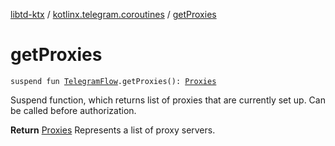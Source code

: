 [libtd-ktx](../index.md) / [kotlinx.telegram.coroutines](index.md) / [getProxies](./get-proxies.md)

# getProxies

`suspend fun `[`TelegramFlow`](../kotlinx.telegram.core/-telegram-flow/index.md)`.getProxies(): `[`Proxies`](https://tdlibx.github.io/td/docs/org/drinkless/td/libcore/telegram/TdApi/Proxies.html)

Suspend function, which returns list of proxies that are currently set up. Can be called before
authorization.

**Return**
[Proxies](https://tdlibx.github.io/td/docs/org/drinkless/td/libcore/telegram/TdApi/Proxies.html) Represents a list of proxy servers.

